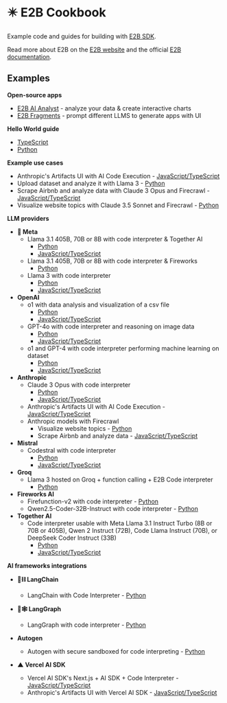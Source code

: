 # ✴️ E2B Cookbook
Example code and guides for building with [E2B SDK](https://github.com/e2b-dev/e2b).

Read more about E2B on the [E2B website](https://e2b.dev) and the official [E2B documentation](https://e2b.dev/docs).

## Examples

**Open-source apps**
- [E2B AI Analyst](https://github.com/e2b-dev/ai-analyst) - analyze your data & create interactive charts
- [E2B Fragments](https://github.com/e2b-dev/fragments) - prompt different LLMS to generate apps with UI


**Hello World guide**
- [TypeScript](https://github.com/e2b-dev/e2b-cookbook/tree/main/examples/hello-world-js)
- [Python](https://github.com/e2b-dev/e2b-cookbook/tree/main/examples/hello-world-python)

**Example use cases**
  - Anthropic's Artifacts UI with AI Code Execution - [JavaScript/TypeScript](https://github.com/e2b-dev/e2b-cookbook/tree/main/examples/anthropic-power-artifacts)
  - Upload dataset and analyze it with Llama 3 - [Python](https://github.com/e2b-dev/e2b-cookbook/tree/main/examples/upload-dataset-code-interpreter)
  - Scrape Airbnb and analyze data with Claude 3 Opus and Firecrawl - [JavaScript/TypeScript](https://github.com/e2b-dev/e2b-cookbook/tree/main/examples/scrape-and-analyze-airbnb-data-with-firecrawl)
  - Visualize website topics with Claude 3.5 Sonnet and Firecrawl - [Python](https://github.com/e2b-dev/e2b-cookbook/tree/main/examples/claude-visualize-website-topics)

**LLM providers**
  - **🦙  Meta**
    - Llama 3.1 405B, 70B or 8B with code interpreter & Together AI
      - [Python](https://github.com/e2b-dev/e2b-cookbook/tree/main/examples/together-ai-with-code-interpreting/together-ai-code-interpreter-python)
      - [JavaScript/TypeScript](https://github.com/e2b-dev/e2b-cookbook/tree/main/examples/together-ai-with-code-interpreting/together-ai-code-interpreter-js)
    - Llama 3.1 405B, 70B or 8B with code interpreter & Fireworks
      - [Python](https://github.com/e2b-dev/e2b-cookbook/blob/fireworks/examples/fireworks-code-interpreter-python/llama_3.1_code_interpreter.ipynb)
    - Llama 3 with code interpreter
      - [Python](https://github.com/e2b-dev/e2b-cookbook/tree/main/examples/llama-3-code-interpreter-python)
      - [JavaScript/TypeScript](https://github.com/e2b-dev/e2b-cookbook/tree/main/examples/llama-3-code-interpreter-js)
  - **OpenAI**
    - o1 with data analysis and visualization of a csv file
      - [Python](https://github.com/e2b-dev/e2b-cookbook/tree/main/examples/o1-python)
      - [JavaScript/TypeScript](https://github.com/e2b-dev/e2b-cookbook/tree/main/examples/o1-js)
    - GPT-4o with code interpreter and reasoning on image data
      - [Python](https://github.com/e2b-dev/e2b-cookbook/tree/main/examples/gpt-4o-python)
      - [JavaScript/TypeScript](https://github.com/e2b-dev/e2b-cookbook/tree/main/examples/gpt-4o-js)
    - o1 and GPT-4 with code interpreter performing machine learning on dataset
      - [Python](https://github.com/e2b-dev/e2b-cookbook/tree/main/examples/o1-and-gpt-4-python)
      - [JavaScript/TypeScript](https://github.com/e2b-dev/e2b-cookbook/tree/main/examples/o1-and-gpt-4-js)
  - **Anthropic**
    - Claude 3 Opus with code interpreter
      - [Python](https://github.com/e2b-dev/e2b-cookbook/tree/main/examples/claude-code-interpreter-python)
      - [JavaScript/TypeScript](https://github.com/e2b-dev/e2b-cookbook/tree/main/examples/claude-code-interpreter-js)
    - Anthropic's Artifacts UI with AI Code Execution - [JavaScript/TypeScript](https://github.com/e2b-dev/e2b-cookbook/tree/main/examples/anthropic-power-artifacts)
    - Anthropic models with Firecrawl
      - Visualize website topics - [Python](https://github.com/e2b-dev/e2b-cookbook/tree/main/examples/claude-visualize-website-topics)
      - Scrape Airbnb and analyze data - [JavaScript/TypeScript](https://github.com/e2b-dev/e2b-cookbook/tree/main/examples/scrape-and-analyze-airbnb-data-with-firecrawl)
  - **Mistral**
    - Codestral with code interpreter
      - [Python](https://github.com/e2b-dev/e2b-cookbook/tree/main/examples/codestral-code-interpreter-python)
      - [JavaScript/TypeScript](https://github.com/e2b-dev/e2b-cookbook/tree/main/examples/codestral-code-interpreter-js)
  -   **Groq**
        - Llama 3 hosted on Groq + function calling + E2B Code interpreter
          - [Python](https://github.com/e2b-dev/e2b-cookbook/blob/main/examples/llama-3-code-interpreter-python/llama_3_code_interpreter_groq.ipynb)
  - **Fireworks AI**
    - Firefunction-v2 with code interpreter - [Python](https://github.com/e2b-dev/e2b-cookbook/tree/main/examples/fireworks-code-interpreter-python)
    - Qwen2.5-Coder-32B-Instruct with code interpreter - [Python](https://github.com/e2b-dev/e2b-cookbook/blob/main/examples/fireworks-code-interpreter-python/qwen_code_interpreter.ipynb)
  - **Together AI**
      - Code interpreter usable with Meta Llama 3.1 Instruct Turbo (8B or 70B or 405B), Qwen 2 Instruct (72B), Code Llama Instruct (70B), or DeepSeek Coder Instruct (33B)
        - [Python](https://github.com/e2b-dev/e2b-cookbook/tree/main/examples/together-ai-with-code-interpreting/together-ai-code-interpreter-python)
        - [JavaScript/TypeScript](https://github.com/e2b-dev/e2b-cookbook/tree/main/examples/together-ai-with-code-interpreting/together-ai-code-interpreter-js)
  

**AI frameworks integrations**
  - **🦜⛓️ LangChain**
    - LangChain with Code Interpreter - [Python](https://github.com/e2b-dev/e2b-cookbook/tree/main/examples/langchain-python)

  - **🦜🕸️ LangGraph**
    - LangGraph with code interpreter - [Python](https://github.com/e2b-dev/e2b-cookbook/tree/main/examples/langgraph-python)

  - **Autogen**
    - Autogen with secure sandboxed for code interpreting - [Python](https://github.com/e2b-dev/e2b-cookbook/tree/main/examples/e2b_autogen)

  - **▲ Vercel AI SDK**
    - Vercel AI SDK's Next.js + AI SDK + Code Interpreter - [JavaScript/TypeScript](https://github.com/e2b-dev/e2b-cookbook/tree/main/examples/nextjs-code-interpreter)
    -  Anthropic's Artifacts UI with Vercel AI SDK - [JavaScript/TypeScript](https://github.com/e2b-dev/e2b-cookbook/tree/main/examples/anthropic-power-artifacts)
